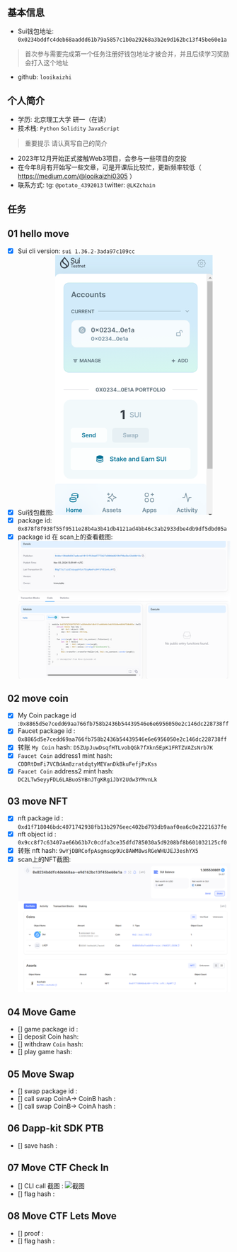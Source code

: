 ## 基本信息
- Sui钱包地址: `0x0234bddfc4deb68aaddd61b79a5857c1b0a29268a3b2e9d162bc13f45be60e1a`
> 首次参与需要完成第一个任务注册好钱包地址才被合并，并且后续学习奖励会打入这个地址
- github: `looikaizhi`

## 个人简介
- 学历: 北京理工大学 研一（在读）
- 技术栈: `Python` `Solidity` `JavaScript`
> 重要提示 请认真写自己的简介
- 2023年12月开始正式接触Web3项目，会参与一些项目的空投
- 在今年8月有开始写一些文章，可是开课后比较忙，更新频率较低（ https://medium.com/@looikaizhi0305 ）
- 联系方式: tg: `@potato_4392013` twitter: `@LKZchain`

## 任务

##   01 hello move  
- [x] Sui cli version: `sui 1.36.2-3ada97c109cc`
- [x] Sui钱包截图: ![Sui钱包截图](./images/SuiWalletScreenshot.png)
- [x] package id: `0x878f8f938f55f9511e28b4a3b41db4121ad4bb46c3ab2933dbe4db9df5dbd05a`
- [x] package id 在 scan上的查看截图:![Scan截图](./images/SuiScanScreenshot.png)

##   02 move coin
- [x] My Coin package id :`0x8865d5e7cedd69aa766fb758b2436b54439546e6e6956050e2c146dc228738ff`
- [x] Faucet package id : `0x8865d5e7cedd69aa766fb758b2436b54439546e6e6956050e2c146dc228738ff`
- [x] 转账 `My Coin` hash: `D5ZUpJuwDsqfHTLvobQGk7fXkn5EpK1FRTZVAZsNrb7K`
- [x] `Faucet Coin` address1 mint hash: `CDDRtDmFi7VCBdAm8zratdqtyMEVanDkBkuFefjPxKss`
- [x] `Faucet Coin` address2 mint hash: `DC2LTw5eyyFDL6LABuoSYBnJTgKRgiJbY2Udw3YMvnLk`

##   03 move NFT
- [x] nft package id : `0xd1f718046bdc4071742938fb13b2976eec402bd793db9aaf0ea6c0e2221637fe`
- [x] nft object id : `0x9cc8f7c63407ae66b63b7c0cdfa3ce35dfd785030a5d9208bf8b601032125cf0`
- [x] 转账 nft  hash: `9wYjDBRCofpAsgmsqp9Uc8AWM8wsRGeWHUJEJ3eshYX5`
- [x] scan上的NFT截图:![Scan截图](./images/NFTScreeenshot.png)

##   04 Move Game
- [] game package id :
- [] deposit Coin hash:
- [] withdraw `Coin` hash:
- [] play game hash:

##   05 Move Swap
- [] swap package id :
- [] call swap CoinA-> CoinB  hash :
- [] call swap CoinB-> CoinA  hash :

##   06 Dapp-kit SDK PTB
- [] save hash :

##   07 Move CTF Check In
- [] CLI call 截图 : ![截图](./images/你的图片地址)
- [] flag hash :

##   08 Move CTF Lets Move
- [] proof : 
- [] flag hash :
